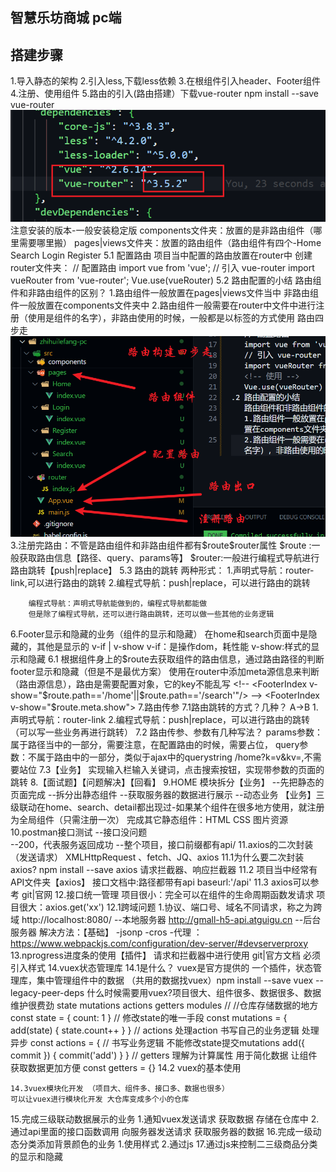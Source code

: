 ## 智慧乐坊商城 pc端

## 搭建步骤

1.导入静态的架构
2.引入less,下载less依赖
3.在根组件引入header、Footer组件
4.注册、使用组件
5.路由的引入(路由搭建）下载vue-router npm install --save vue-router
![alt text](./readimg/image.png) 注意安装的版本-一般安装稳定版
  components文件夹：放置的是非路由组件（哪里需要哪里搬）
  pages|views文件夹：放置的路由组件（路由组件有四个-Home Search Login Register
5.1 配置路由
项目当中配置的路由放置在router中
    创建router文件夹：
    // 配置路由
    import vue from 'vue';
    // 引入 vue-router
    import vueRouter from 'vue-router'; 
    <!-- 使用 -->
    Vue.use(vueRouter)
5.2 路由配置的小结
    路由组件和非路由组件的区别？
    1.路由组件一般放置在pages|views文件当中 非路由组件一般放置在components文件夹中
    2.路由组件一般需要在router中文件中进行注册（使用是组件的名字），非路由使用的时候，一般都是以标签的方式使用
    路由四步走
    ![alt text](./readimg/image-1.png)
    3.注册完路由：不管是路由组件和非路由组件都有$route\$router属性
    $route :一般获取路由信息【路径、query、params等】
    $router:一般进行编程式导航进行路由跳转【push|replace】
5.3 路由的跳转
    两种形式：
        1.声明式导航：router-link,可以进行路由的跳转
        2.编程式导航：push|replace，可以进行路由的跳转

        编程式导航：声明式导航能做到的，编程式导航都能做
        但是除了编程式导航，还可以进行路由跳转，还可以做一些其他的业务逻辑
6.Footer显示和隐藏的业务（组件的显示和隐藏）
    在home和search页面中是隐藏的，其他是显示的
    v-if | v-show 
    v-if：是操作dom，耗性能
    v-show:样式的显示和隐藏
    6.1 根据组件身上的$route去获取组件的路由信息，通过路由路径的判断footer显示和隐藏（但是不是最优方案）
    使用在router中添加meta源信息来判断（路由源信息），路由是需要配置对象，它的key不能乱写
    <!-- <FooterIndex v-show="$route.path=='/home'||$route.path=='/search'"/> -->
    <FooterIndex v-show="$route.meta.show"></FooterIndex>
7.路由传参
    7.1路由跳转的方式？几种？
    A->B
    1.声明式导航：router-link
    2.编程式导航：push|replace，可以进行路由的跳转（可以写一些业务再进行跳转）
    7.2 路由传参、参数有几种写法？
    params参数：属于路径当中的一部分，需要注意，在配置路由的时候，需要占位，
    query参数：不属于路由中的一部分，类似于ajax中的querystring /home?k=v&kv=,不需要站位
    7.3【业务】 实现输入栏输入关键词，点击搜索按钮，实现带参数的页面的跳转
8.【面试题】【问题解决】【回看】
9.HOME 模块拆分【业务】
    --先把静态的页面完成
    --拆分出静态组件
    --获取服务器的数据进行展示
    --动态业务
    【业务】三级联动在home、search、detail都出现过-如果某个组件在很多地方使用，就注册为全局组件（只需注册一次）
    完成其它静态组件：HTML CSS 图片资源
10.postman接口测试
    --接口没问题  
    --200，代表服务返回成功
    --整个项目，接口前缀都有api/
11.axios的二次封装（发送请求）
    XMLHttpRequest 、fetch、JQ、axios
    11.1为什么要二次封装axios? npm install --save axios
    请求拦截器、响应拦截器
    11.2 项目当中经常有API文件夹【axios】
    接口文档中:路径都带有api
    baseurl:'/api'
    11.3 axios可以参考 git|官网
12.接口统一管理
    项目很小：完全可以在组件的生命周期函数发请求
    项目很大：axios.get('xx')
    12.1跨域问题
    1.协议、端口号、域名不同请求，称之为跨域
    http://localhost:8080/ --本地服务器
    http://gmall-h5-api.atguigu.cn --后台服务器
    解决方法：【基础】
    -jsonp
    -cros
    -代理 ：https://www.webpackjs.com/configuration/dev-server/#devserverproxy
13.nprogress进度条的使用【插件】
    请求和拦截器中进行使用 git|官方文档
    必须引入样式
14.vuex状态管理库
    14.1是什么？
    vuex是官方提供的 一个插件，状态管理库，集中管理组件中的数据
    （共用的数据找vuex）npm install --save vuex --legacy-peer-deps
    什么时候需要用vuex?项目很大、组件很多、数据很多、数据维护很费劲
    state
    mutations
    actions
    getters
    modules
    // //仓库存储数据的地方
    const state = {
        count: 1
    }
    // 修改state的唯一手段
    const mutations = {
        add(state) {
            state.count++
        }
    }
    // actions 处理action 书写自己的业务逻辑 处理异步
    const actions = {
        // 书写业务逻辑 不能修改state提交mutations
        add({ commit }) {
            commit('add')
        }
    }
    // getters 理解为计算属性 用于简化数据 让组件获取数据更加方便
    const getters = {}
    14.2 vuex的基本使用


    14.3vuex模块化开发 （项目大、组件多、接口多、数据也很多）
    可以让vuex进行模块化开发 大仓库变成多个小的仓库
15.完成三级联动数据展示的业务
    1.通知vuex发送请求 获取数据 存储在仓库中
    2.通过api里面的接口函数调用 向服务器发送请求 获取服务器的数据
16.完成一级动态分类添加背景颜色的业务
    1.使用样式
    2.通过js
17.通过js来控制二三级商品分类的显示和隐藏
    

